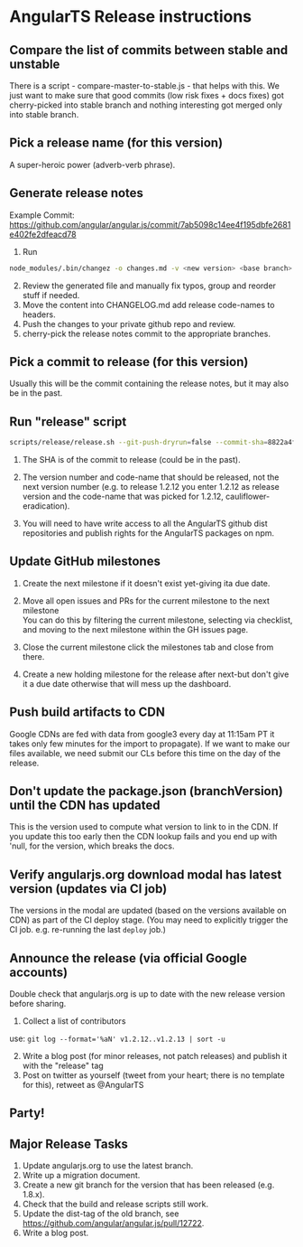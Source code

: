 # AngularTS Release instructions

## Compare the list of commits between stable and unstable

There is a script - compare-master-to-stable.js - that helps with this.
We just want to make sure that good commits (low risk fixes + docs fixes) got cherry-picked into stable branch and nothing interesting got merged only into stable branch.

## Pick a release name (for this version)

A super-heroic power (adverb-verb phrase).

## Generate release notes

Example Commit: https://github.com/angular/angular.js/commit/7ab5098c14ee4f195dbfe2681e402fe2dfeacd78

1. Run

```bash
node_modules/.bin/changez -o changes.md -v <new version> <base branch>
```

2. Review the generated file and manually fix typos, group and reorder stuff if needed.
3. Move the content into CHANGELOG.md add release code-names to headers.
4. Push the changes to your private github repo and review.
5. cherry-pick the release notes commit to the appropriate branches.

## Pick a commit to release (for this version)

Usually this will be the commit containing the release notes, but it may also be in the past.

## Run "release" script

```bash
scripts/release/release.sh --git-push-dryrun=false --commit-sha=8822a4f --version-number=1.7.6 --version-name=gravity-manipulation
```

1. The SHA is of the commit to release (could be in the past).

2. The version number and code-name that should be released, not the next version number (e.g. to release 1.2.12 you enter 1.2.12 as release version and the code-name that was picked for 1.2.12, cauliflower-eradication).

3. You will need to have write access to all the AngularTS github dist repositories and publish rights for the AngularTS packages on npm.

## Update GitHub milestones

1. Create the next milestone if it doesn't exist yet-giving ita due date.
2. Move all open issues and PRs for the current milestone to the next milestone<br>
   You can do this by filtering the current milestone, selecting via checklist, and moving to the next milestone within the GH issues page.

3. Close the current milestone click the milestones tab and close from there.
4. Create a new holding milestone for the release after next-but don't give it a due date otherwise that will mess up the dashboard.

## Push build artifacts to CDN

Google CDNs are fed with data from google3 every day at 11:15am PT it takes only few minutes for the import to propagate).
If we want to make our files available, we need submit our CLs before this time on the day of the release.

## Don't update the package.json (branchVersion) until the CDN has updated

This is the version used to compute what version to link to in the CDN. If you update this too early then the CDN lookup fails and you end up with 'null, for the version, which breaks the docs.

## Verify angularjs.org download modal has latest version (updates via CI job)

The versions in the modal are updated (based on the versions available on CDN) as part of the CI deploy stage.
(You may need to explicitly trigger the CI job. e.g. re-running the last `deploy` job.)

## Announce the release (via official Google accounts)

Double check that angularjs.org is up to date with the new release version before sharing.

1. Collect a list of contributors

use: `git log --format='%aN' v1.2.12..v1.2.13 | sort -u`

2. Write a blog post (for minor releases, not patch releases) and publish it with the "release" tag
3. Post on twitter as yourself (tweet from your heart; there is no template for this), retweet as @AngularTS

## Party!

## Major Release Tasks

1. Update angularjs.org to use the latest branch.
2. Write up a migration document.
3. Create a new git branch for the version that has been released (e.g. 1.8.x).
4. Check that the build and release scripts still work.
5. Update the dist-tag of the old branch, see https://github.com/angular/angular.js/pull/12722.
6. Write a blog post.
